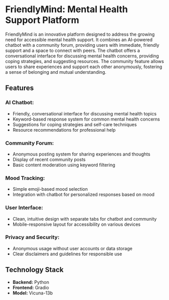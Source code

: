 # FriendlyMind: Mental Health Support Platform

FriendlyMind is an innovative platform designed to address the growing need for accessible mental health support. It combines an AI-powered chatbot with a community forum, providing users with immediate, friendly support and a space to connect with peers. The chatbot offers a conversational interface for discussing mental health concerns, providing coping strategies, and suggesting resources. The community feature allows users to share experiences and support each other anonymously, fostering a sense of belonging and mutual understanding.

## Features

### AI Chatbot:
- Friendly, conversational interface for discussing mental health topics
- Keyword-based response system for common mental health concerns
- Suggestions for coping strategies and self-care techniques
- Resource recommendations for professional help

### Community Forum:
- Anonymous posting system for sharing experiences and thoughts
- Display of recent community posts
- Basic content moderation using keyword filtering

### Mood Tracking:
- Simple emoji-based mood selection
- Integration with chatbot for personalized responses based on mood

### User Interface:
- Clean, intuitive design with separate tabs for chatbot and community
- Mobile-responsive layout for accessibility on various devices

### Privacy and Security:
- Anonymous usage without user accounts or data storage
- Clear disclaimers and guidelines for responsible use

## Technology Stack

- **Backend:** Python
- **Frontend:** Gradio
- **Model:** Vicuna-13b


